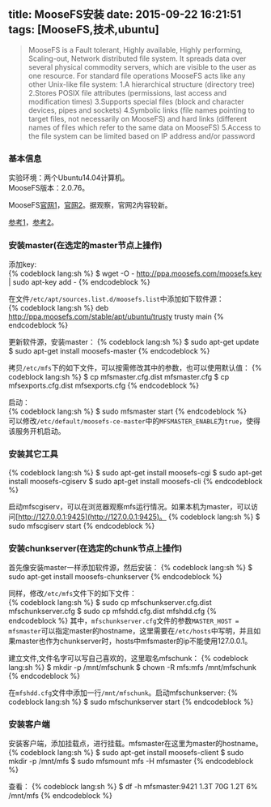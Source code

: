title: MooseFS安装
date: 2015-09-22 16:21:51
tags: [MooseFS,技术,ubuntu]
---
> MooseFS is a Fault tolerant, Highly available, Highly performing, Scaling-out, Network distributed file system. It spreads data over several physical commodity servers, which are visible to the user as one resource. For standard file operations MooseFS acts like any other Unix-like file system:
		1.A hierarchical structure (directory tree)
    2.Stores POSIX file attributes (permissions, last access and modification times)
    3.Supports special files (block and character devices, pipes and sockets)
    4.Symbolic links (file names pointing to target files, not necessarily on MooseFS) and hard links (different names of files which refer to the same data on MooseFS)
    5.Access to the file system can be limited based on IP address and/or password

### 基本信息  
实验环境：两个Ubuntu14.04计算机。  
MooseFS版本：2.0.76。  

MooseFS[官网1](http://www.moosefs.org/)，[官网2](http://moosefs.com/index.html)。据观察，官网2内容较新。

[参考1](http://moosefs.com/download/ubuntudebian.html)，[参考2](http://moosefs.com/Content/Downloads/MooseFS-2-0-60-User-Manual.pdf)。
<!--more-->

### 安装master(在选定的master节点上操作)
添加key:  
{% codeblock lang:sh %}
$ wget -O - http://ppa.moosefs.com/moosefs.key | sudo apt-key add -
{% endcodeblock %}  

在文件`/etc/apt/sources.list.d/moosefs.list`中添加如下软件源：  
{% codeblock lang:sh %}
deb http://ppa.moosefs.com/stable/apt/ubuntu/trusty trusty main
{% endcodeblock %}

更新软件源，安装master：
{% codeblock lang:sh %}
$ sudo apt-get update
$ sudo apt-get install moosefs-master
{% endcodeblock %}

拷贝`/etc/mfs`下的如下文件，可以按需修改其中的参数，也可以使用默认值：
{% codeblock lang:sh %}
$ cp mfsmaster.cfg.dist mfsmaster.cfg
$ cp mfsexports.cfg.dist mfsexports.cfg
{% endcodeblock %}

启动：  
{% codeblock lang:sh %}
$ sudo mfsmaster start
{% endcodeblock %}  
可以修改`/etc/default/moosefs-ce-master`中的`MFSMASTER_ENABLE`为`true`，使得该服务开机启动。

### 安装其它工具  
{% codeblock lang:sh %}
$ sudo apt-get install moosefs-cgi
$ sudo apt-get install moosefs-cgiserv
$ sudo apt-get install moosefs-cli
{% endcodeblock %}  

启动mfscgiserv，可以在浏览器观察mfs运行情况。如果本机为master，可以访问[http://127.0.0.1:9425](http://127.0.0.1:9425)。
{% codeblock lang:sh %}
$ sudo mfscgiserv start
{% endcodeblock %}

### 安装chunkserver(在选定的chunk节点上操作)  
首先像安装master一样添加软件源，然后安装：
{% codeblock lang:sh %}
$ sudo apt-get install moosefs-chunkserver
{% endcodeblock %}  

同样，修改`/etc/mfs`文件下的如下文件：  
{% codeblock lang:sh %}
$ sudo cp mfschunkserver.cfg.dist mfschunkserver.cfg
$ sudo cp mfshdd.cfg.dist mfshdd.cfg
{% endcodeblock %}
其中，`mfschunkserver.cfg`文件的参数`MASTER_HOST = mfsmaster`可以指定master的hostname，这里需要在`/etc/hosts`中写明，并且如果master也作为chunkserver时，hosts中mfsmaster的ip不能使用127.0.0.1。

建立文件,文件名字可以写自己喜欢的，这里取名mfschunk：
{% codeblock lang:sh %}
$ mkdir -p /mnt/mfschunk
$ chown -R mfs:mfs /mnt/mfschunk
{% endcodeblock %}

在`mfshdd.cfg`文件中添加一行`/mnt/mfschunk`。启动mfschunkserver:
{% codeblock lang:sh %}
$ sudo mfschunkserver start
{% endcodeblock %}

### 安装客户端  
安装客户端，添加挂载点，进行挂载。mfsmaster在这里为master的hostname。
{% codeblock lang:sh %}
$ sudo apt-get install moosefs-client
$ sudo mkdir -p /mnt/mfs
$ sudo mfsmount mfs -H mfsmaster
{% endcodeblock %}

查看：
{% codeblock lang:sh %}
$ df -h
mfsmaster:9421  1.3T   70G  1.2T    6% /mnt/mfs
{% endcodeblock %}
